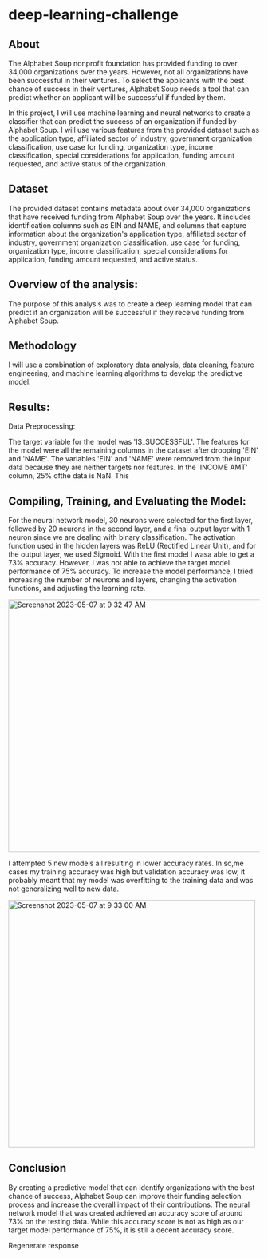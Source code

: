 # deep-learning-challenge
## About
The Alphabet Soup nonprofit foundation has provided funding to over 34,000 organizations over the years. However, not all organizations have been successful in their ventures. To select the applicants with the best chance of success in their ventures, Alphabet Soup needs a tool that can predict whether an applicant will be successful if funded by them.

In this project, I will use machine learning and neural networks to create a classifier that can predict the success of an organization if funded by Alphabet Soup. I will use various features from the provided dataset such as the application type, affiliated sector of industry, government organization classification, use case for funding, organization type, income classification, special considerations for application, funding amount requested, and active status of the organization.

## Dataset
The provided dataset contains metadata about over 34,000 organizations that have received funding from Alphabet Soup over the years. It includes identification columns such as EIN and NAME, and columns that capture information about the organization's application type, affiliated sector of industry, government organization classification, use case for funding, organization type, income classification, special considerations for application, funding amount requested, and active status.

## Overview of the analysis:
The purpose of this analysis was to create a deep learning model that can predict if an organization will be successful if they receive funding from Alphabet Soup.

## Methodology
I will use a combination of exploratory data analysis, data cleaning, feature engineering, and machine learning algorithms to develop the predictive model. 

## Results:

Data Preprocessing:

The target variable for the model was 'IS_SUCCESSFUL'.
The features for the model were all the remaining columns in the dataset after dropping 'EIN' and 'NAME'.
The variables 'EIN' and 'NAME' were removed from the input data because they are neither targets nor features.
In the 'INCOME AMT' column, 25% ofthe data is NaN.  This
## Compiling, Training, and Evaluating the Model:

For the neural network model, 30 neurons were selected for the first layer, followed by 20 neurons in the second layer, and a final output layer with 1 neuron since we are dealing with binary classification.
The activation function used in the hidden layers was ReLU (Rectified Linear Unit), and for the output layer, we used Sigmoid.
With the first model I wasa able to get a 73% accuracy. However, I was not able to achieve the target model performance of 75% accuracy. 
To increase the model performance, I tried increasing the number of neurons and layers, changing the activation functions, and adjusting the learning rate.

<img width="505" alt="Screenshot 2023-05-07 at 9 32 47 AM" src="https://user-images.githubusercontent.com/40581033/236680623-57b5541d-7dd4-4af7-a95a-a4e8c872b84a.png">

I attempted 5 new models all resulting in lower accuracy rates. In so,me cases my training accuracy was high but validation accuracy was low, it probably meant that my model was overfitting to the training data and was not generalizing well to new data.

<img width="495" alt="Screenshot 2023-05-07 at 9 33 00 AM" src="https://user-images.githubusercontent.com/40581033/236680638-effb6b1a-0289-4569-b27b-b8116c4e4a24.png">


## Conclusion
By creating a predictive model that can identify organizations with the best chance of success, Alphabet Soup can improve their funding selection process and increase the overall impact of their contributions. The neural network model that was created achieved an accuracy score of around 73% on the testing data. While this accuracy score is not as high as our target model performance of 75%, it is still a decent accuracy score.





Regenerate response
